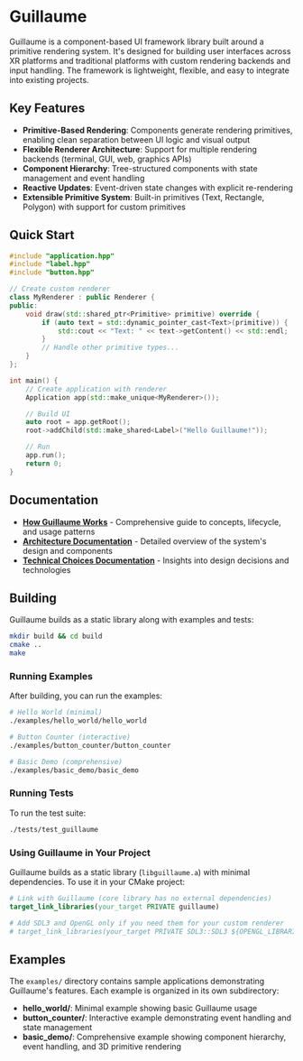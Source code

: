 # Guillaume

Guillaume is a component-based UI framework library built around a primitive rendering system. It's designed for building user interfaces across XR platforms and traditional platforms with custom rendering backends and input handling. The framework is lightweight, flexible, and easy to integrate into existing projects.

## Key Features

- **Primitive-Based Rendering**: Components generate rendering primitives, enabling clean separation between UI logic and visual output
- **Flexible Renderer Architecture**: Support for multiple rendering backends (terminal, GUI, web, graphics APIs)
- **Component Hierarchy**: Tree-structured components with state management and event handling
- **Reactive Updates**: Event-driven state changes with explicit re-rendering
- **Extensible Primitive System**: Built-in primitives (Text, Rectangle, Polygon) with support for custom primitives

## Quick Start

```cpp
#include "application.hpp"
#include "label.hpp"
#include "button.hpp"

// Create custom renderer
class MyRenderer : public Renderer {
public:
    void draw(std::shared_ptr<Primitive> primitive) override {
        if (auto text = std::dynamic_pointer_cast<Text>(primitive)) {
            std::cout << "Text: " << text->getContent() << std::endl;
        }
        // Handle other primitive types...
    }
};

int main() {
    // Create application with renderer
    Application app(std::make_unique<MyRenderer>());

    // Build UI
    auto root = app.getRoot();
    root->addChild(std::make_shared<Label>("Hello Guillaume!"));

    // Run
    app.run();
    return 0;
}
```

## Documentation

- **[How Guillaume Works](documentations/HOW_GUILLAUME_WORKS.md)** - Comprehensive guide to concepts, lifecycle, and usage patterns
- **[Architecture Documentation](documentations/ARCHITECTURE.md)** - Detailed overview of the system's design and components
- **[Technical Choices Documentation](documentations/TECHNICAL_CHOICES.md)** - Insights into design decisions and technologies

## Building

Guillaume builds as a static library along with examples and tests:

```bash
mkdir build && cd build
cmake ..
make
```

### Running Examples

After building, you can run the examples:

```bash
# Hello World (minimal)
./examples/hello_world/hello_world

# Button Counter (interactive)
./examples/button_counter/button_counter

# Basic Demo (comprehensive)
./examples/basic_demo/basic_demo
```

### Running Tests

To run the test suite:

```bash
./tests/test_guillaume
```

### Using Guillaume in Your Project

Guillaume builds as a static library (`libguillaume.a`) with minimal dependencies. To use it in your CMake project:

```cmake
# Link with Guillaume (core library has no external dependencies)
target_link_libraries(your_target PRIVATE guillaume)

# Add SDL3 and OpenGL only if you need them for your custom renderer
# target_link_libraries(your_target PRIVATE SDL3::SDL3 ${OPENGL_LIBRARIES})
```

## Examples

The `examples/` directory contains sample applications demonstrating Guillaume's features. Each example is organized in its own subdirectory:

- **hello_world/**: Minimal example showing basic Guillaume usage
- **button_counter/**: Interactive example demonstrating event handling and state management
- **basic_demo/**: Comprehensive example showing component hierarchy, event handling, and 3D primitive rendering

